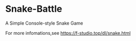 # Snake-Battle
A Simple Console-style Snake Game

For more infomations,see https://f-studio.top/dl/snake.html
